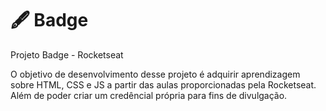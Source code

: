 # 🖋 Badge
Projeto Badge - Rocketseat

O objetivo de desenvolvimento desse projeto é adquirir aprendizagem sobre HTML, CSS e JS a partir das aulas proporcionadas pela Rocketseat. Além de poder criar um credêncial própria para fins de divulgação.
